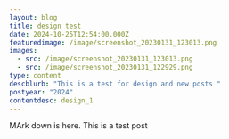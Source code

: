 ```yaml
---
layout: blog
title: design test
date: 2024-10-25T12:54:00.000Z
featuredimage: /image/screenshot_20230131_123013.png
images:
  - src: /image/screenshot_20230131_123013.png
  - src: /image/screenshot_20230131_122929.png
type: content
descblurb: "This is a test for design and new posts "
postyear: "2024"
contentdesc: design_1
---
```

MArk down is here. This is a test post
